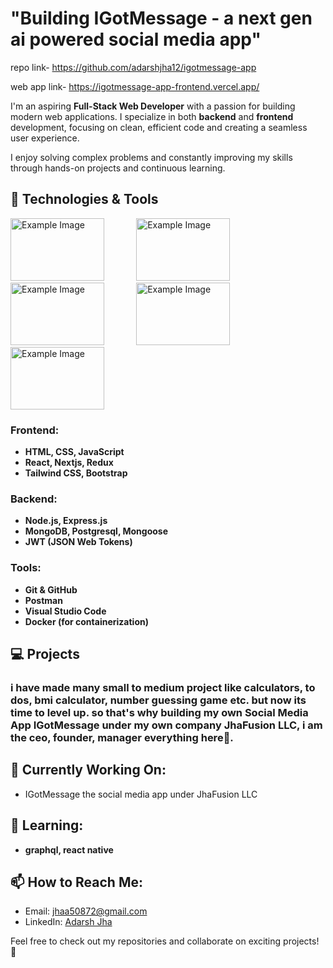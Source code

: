 # "Building IGotMessage - a next gen ai powered social media app"
repo link- https://github.com/adarshjha12/igotmessage-app

web app link- https://igotmessage-app-frontend.vercel.app/

I'm an aspiring **Full-Stack Web Developer** with a passion for building modern web applications. I specialize in both **backend** and **frontend** development, focusing on clean, efficient code and creating a seamless user experience. 

I enjoy solving complex problems and constantly improving my skills through hands-on projects and continuous learning.

## 🚀 Technologies & Tools

<div>
  <img src="https://miro.medium.com/v2/resize:fit:2000/0*exXLyexwiMZ7Nwsg.png" alt="Example Image" height='100' width="150">
  &nbsp; &nbsp; &nbsp; &nbsp; &nbsp; &nbsp;
  
  <img src="https://encrypted-tbn0.gstatic.com/images?q=tbn:ANd9GcShLkVVZFiwIEqwzm1SXhP7N7_dfIGchUww0w&s" alt="Example Image" height='100' width="150">
  &nbsp; &nbsp; &nbsp; &nbsp; &nbsp; &nbsp;
  
<img src="https://encrypted-tbn0.gstatic.com/images?q=tbn:ANd9GcRJcB4K9EY3wAmEOtTjoJlVZ6xCaEOnc05saQ&s" alt="Example Image" height='100' width="150">
  &nbsp; &nbsp;  &nbsp; &nbsp;  &nbsp; &nbsp;
<img src="https://datapro.in/uploads/89eb94efd5a4418bcbd9db16f8e1977f.png" alt="Example Image" height='100' width="150">
  &nbsp; &nbsp;   &nbsp; &nbsp;   &nbsp; &nbsp;
<img src="https://encrypted-tbn0.gstatic.com/images?q=tbn:ANd9GcS8tK1C7VhYrBF3Ao151YEGWZNIl_eU0GRGKw&s" alt="Example Image" height='100' width="150">

</div>

### Frontend:
- **HTML, CSS, JavaScript**
- **React, Nextjs, Redux**
- **Tailwind CSS, Bootstrap**

### Backend:
- **Node.js, Express.js**
- **MongoDB, Postgresql, Mongoose**
- **JWT (JSON Web Tokens)**

### Tools:
- **Git & GitHub**
- **Postman**
- **Visual Studio Code**
- **Docker (for containerization)**

## 💻 Projects

### i have made many small to medium project like calculators, to dos, bmi calculator, number guessing game etc. but now its time to level up. so that's why building my own Social Media App **IGotMessage** under my own company **JhaFusion LLC**, i am the ceo, founder, manager everything here🤣.

## 🔭 Currently Working On:
- IGotMessage the social media app under JhaFusion LLC

## 🌱 Learning:
- **graphql, react native**

## 📫 How to Reach Me:
- Email: [jhaa50872@gmail.com](mailto:jhaa50872@gmail.com)
- LinkedIn: [Adarsh Jha](https://www.linkedin.com/in/adarsh-jha1/)

Feel free to check out my repositories and collaborate on exciting projects! 🚀

